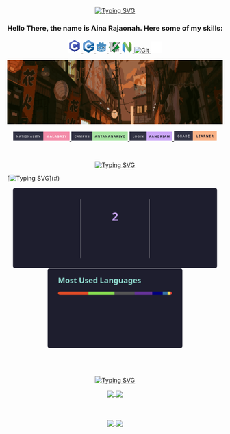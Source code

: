 <p align="center">
<a href="https://github.com/aandriamgit"><img src="https://readme-typing-svg.demolab.com?font=Fira+Code&weight=300&size=18&pause=1000&color=FAB387&center=true&vCenter=true&repeat=false&width=435&lines=%E2%8B%86%E2%81%BA%E2%82%8A%E2%8B%86+%E2%94%81%E2%94%81%E2%94%81%E2%94%81%E2%8A%B1+%E0%BD%90%E0%BD%B2+Aandriam+%E0%BD%8B%E0%BE%80+%E2%8A%B0%E2%94%81%E2%94%81%E2%94%81%E2%94%81+%E2%8B%86%E2%81%BA%E2%82%8A%E2%8B%86" alt="Typing SVG" /></a>
	
<h3 align="center">Hello There, the name is Aina Rajaonah. Here some of my skills:</h3>
<div align="center">
<a href="https://www.cprogramming.com/" target="_blank"> <img alt="C" width="31px" src="https://github.com/Aakarsh-B/trying-repos/blob/master/c-programming.png"/> </a>
<a href="https://cppreference.com/" target="_blank"> <img alt="C++" width="26px" src="https://github.com/Aakarsh-B/trying-repos/blob/master/c++.png"/> </a>
<a href="https://godotengine.org//" target="_blank"> <img alt="Godot" width="26px" src="./godot_icon.png"/> </a>
<a href="https://www.vim.org/" target="_blank"> <img alt="Vim" width="26px" src="assets/vim-icon.svg"/> </a>
<a href="https://neovim.io/" target="_blank"> <img alt="Neovim" width="26px" src="./assets/neovimio-icon.svg"/> </a>
<a href="https://git-scm.com/" target="_blank"> <img alt="Git" width="26px" src="https://git-scm.com/images/logos/downloads/Git-Icon-1788C.svg"/> </a>
       <img alt="GitHub" width="26px" src="./assets/github.svg" />
</div>
</p>

<p align="center">
    <a href="https://github.com/aandriamgit">
        <img src="./assets/train.gif" alt="Banner" width=850 height=150  border-radius=15px>
    </a>
    <div align="center">
        <a href="https://dicf.unepgrid.ch/madagascar" target="_blank"> <img alt="nationality" width="132px" src="./assets/nationality.svg"/> </a>
        <a href="https://www.42network.org/campus/42-antananarivo/#:~:text=The%20establishment%20of%2042%20in,digital%20sector%2C%20promoting%20social%20inclusion." target="_blank"> <img alt="campus" width="132px" src="./assets/campus-antananarivo.svg"/> </a>
        <a href="https://profile.intra.42.fr/users/aandriam" target="_blank"> <img alt="login" width="100px" src="./assets/login.svg"/> </a>
        <a href="#" target="_blank"> <img alt="grade" width="100px" src="./assets/grade-learner.svg"/> </a>
    </div>
<p/>

<br/>
<p align="center">
<a href="https://github.com/aandriamgit"><img src="https://readme-typing-svg.demolab.com?font=Fira+Code&weight=300&size=18&pause=1000&color=FAB387&center=true&vCenter=true&repeat=false&width=435&lines=++++__________%CB%97%CB%8F%CB%8B+%E2%9C%8ESummary+%C2%B4%CB%8E%CB%97__________" alt="Typing SVG" /></a>
</p>

[![Typing SVG](https://readme-typing-svg.demolab.com?font=Fira+Code&pause=1000&width=435&lines=Simplicity+isn%E2%80%99t+laziness.;Over-optimization+kills.;Bugs+are+features+in+denial.;Raycasting%3A+mapping+illusions.;If+the+compiler%E2%80%99s+happy%2C+I%E2%80%99m+wary.;Clarity+is+beauty.;Understand+it%2C+or+expect+pain.;Apathy+for+gods%2C+not+for+codes.;Solve+first.+Code+later.;Time+isn%E2%80%99t+the+issue%2C+focus+is.;Good+code+tells+a+story.;Great+devs+think+in+consequences.;Git+commits+are+confessions.;A+semicolon+can+be+fatal.)](#)

    
<div align="center">
  <a href="https://github.com/aandriamgit?tab=repositories">
  <img height=188 align="center" src="assets/streak-stats.svg" />
<a/>
  <a href="https://github.com/aandriamgit?tab=repositories">
    <img height=188 align="center" src="assets/top-langs.svg" />
<a/>

</div>
<br/>
<div>
<br/>
<br/>
<div/>
<p align="center">
<a href="https://github.com/aandriamgit"><img src="https://readme-typing-svg.demolab.com?font=Fira+Code&weight=300&size=18&pause=1000&color=FAB387&Center=true&vCenter=true&repeat=false&width=435&lines=++__________%CB%9A%CB%96%F0%93%8D%A2+%F0%9F%97%92Repositories+%E2%80%A7%E2%82%8A%CB%9A__________" alt="Typing SVG" /></a>
</p>
<div align="center">
<a href="https://github.com/aandriamgit/kitty">
  <img height=115 align="center" src="https://github-readme-stats.vercel.app/api/pin/?username=aandriamgit&theme=catppuccin_mocha&repo=kitty" />
</a>
<a href="https://github.com/aandriamgit/command_sh">
  <img height=115 align="center" src="https://github-readme-stats.vercel.app/api/pin/?username=aandriamgit&theme=catppuccin_mocha&repo=command_sh" />
</a>
</div>

<br/>
<br/>
<br/>
<div align="center">
	 <a href="https://github.com/aandriamgit/godot_test_gdextension">
  <img height=115 align="center" src="https://github-readme-stats.vercel.app/api/pin/?username=aandriamgit&theme=catppuccin_mocha&repo=godot_test_gdextension" />
</a>
<a href="https://github.com/aandriamgit/nvim">
  <img height=115 align="center" src="https://github-readme-stats.vercel.app/api/pin/?username=aandriamgit&theme=catppuccin_mocha&repo=nvim" />
</a>
</div>
</div>
